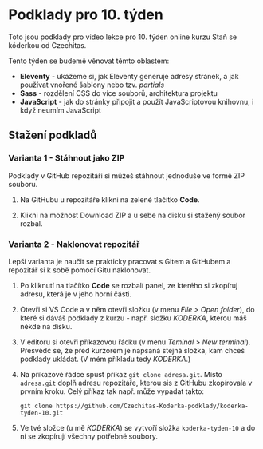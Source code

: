 # Podklady pro 10. týden

Toto jsou podklady pro video lekce pro 10. týden online kurzu Staň se kóderkou od Czechitas.

Tento týden se budemě věnovat těmto oblastem:
- **Eleventy** - ukážeme si, jak Eleventy generuje adresy stránek, a jak používat vnořené šablony nebo tzv. *partials*
- **Sass** - rozdělení CSS do více souborů, architektura projektu
- **JavaScript** - jak do stránky připojit a použít JavaScriptovou knihovnu, i když neumím JavaScript


## Stažení podkladů

### Varianta 1 - Stáhnout jako ZIP

Podklady v GitHub repozitáři si můžeš stáhnout jednoduše ve formě ZIP souboru.

1. Na GitHubu u repozitáře klikni na zelené tlačítko **Code**.

2. Klikni na možnost Download ZIP a u sebe na disku si stažený soubor rozbal.

### Varianta 2 - Naklonovat repozitář

Lepší varianta je naučit se prakticky pracovat s Gitem a GitHubem a repozitář si k sobě pomocí Gitu naklonovat.

1. Po kliknutí na tlačítko **Code** se rozbalí panel, ze kterého si zkopíruj adresu, která je v jeho horní části.

2. Otevři si VS Code a v něm otevři složku (v menu *File > Open folder*), do které si dáváš podklady z kurzu - např. složku *KODERKA*, kterou máš někde na disku.

3. V editoru si otevři příkazovou řádku (v menu *Teminal > New terminal*). Přesvědč se, že před kurzorem je napsaná stejná složka, kam chceš podklady ukládat. (V mém příkladu tedy *KODERKA*.)

4. Na příkazové řádce spusť příkaz `git clone adresa.git`. Místo `adresa.git` doplň adresu repozitáře, kterou sis z GitHubu zkopírovala v prvním kroku. Celý příkaz tak např. může vypadat takto:
   ```
   git clone https://github.com/Czechitas-Koderka-podklady/koderka-tyden-10.git
   ```

5. Ve tvé složce (u mě *KODERKA*) se vytvoří složka `koderka-tyden-10` a do ní se zkopírují všechny potřebné soubory.
